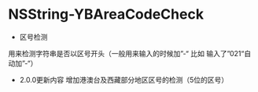 # NSString-YBAreaCodeCheck
* 区号检测

用来检测字符串是否以区号开头（一般用来输入的时候加”-“ 比如 输入了”021“自动加”-“）

* 2.0.0更新内容
增加港澳台及西藏部分地区区号的检测（5位的区号）
